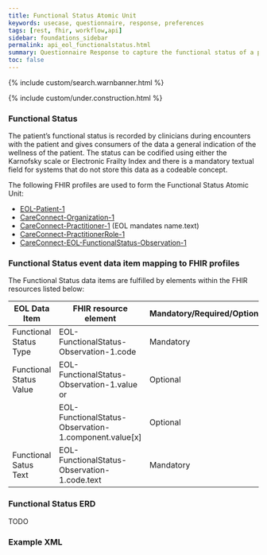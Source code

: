 ```yaml
---
title: Functional Status Atomic Unit
keywords: usecase, questionnaire, response, preferences
tags: [rest, fhir, workflow,api]
sidebar: foundations_sidebar
permalink: api_eol_functionalstatus.html
summary: Questionnaire Response to capture the functional status of a patient using established scales where available.
toc: false
---
```

{% include custom/search.warnbanner.html %}

{% include custom/under.construction.html %}

### Functional Status ###

The patient’s functional status is recorded by clinicians during encounters with the patient and gives consumers of the data a general indication of the wellness of the patient. The status can be codified using either the Karnofsky scale or Electronic Frailty Index and there is a mandatory textual field for systems that do not store this data as a codeable concept.

The following FHIR profiles are used to form the Functional Status Atomic Unit:

- [EOL-Patient-1](https://fhir.nhs.uk/STU3/StructureDefinition/EOL-Patient-1)
- [CareConnect-Organization-1](https://fhir.hl7.org.uk/STU3/StructureDefinition/CareConnect-Organization-1)
- [CareConnect-Practitioner-1](https://fhir.hl7.org.uk/STU3/StructureDefinition/CareConnect-Practitioner-1) (EOL mandates name.text)
- [CareConnect-PractitionerRole-1](https://fhir.hl7.org.uk/STU3/StructureDefinition/CareConnect-PractitionerRole-1)
- [CareConnect-EOL-FunctionalStatus-Observation-1](https://fhir.nhs.uk/STU3/StructureDefinition/CareConnect-EOL-FunctionalStatus-Observation-1)

### Functional Status event data item mapping to FHIR profiles ###

The Functional Status data items are fulfilled by elements within the FHIR resources listed below:

| EOL Data Item                       | FHIR resource element                                                   | Mandatory/Required/Optional |
|-----------------------------------|-------------------------------------------------------------------------|-----------------------------|
| Functional Status Type			| EOL-FunctionalStatus-Observation-1.code | Mandatory |
| Functional Status Value			| EOL-FunctionalStatus-Observation-1.value or | Optional |
|									| EOL-FunctionalStatus-Observation-1.component.value[x] | Optional |
| Functional Satus Text				| EOL-FunctionalStatus-Observation-1.code.text | Mandatory |

### Functional Status ERD ###

TODO

### Example XML ###

<script src="https://gist.github.com/IOPS-DEV/d03b3083ef79a8d2c146648a56838223.js"></script>


